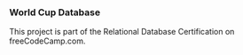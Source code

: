 ### World Cup Database

This project is part of the Relational Database Certification on freeCodeCamp.com.
